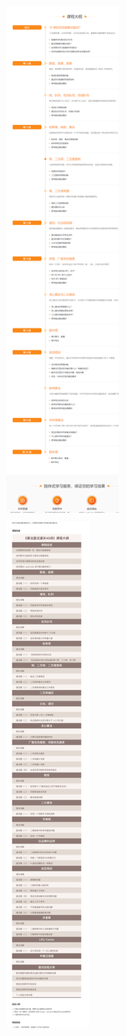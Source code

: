 ![image-20201018203203013](image-20201018203203013.png)



![image-20201018211327788](image-20201018211327788.png)